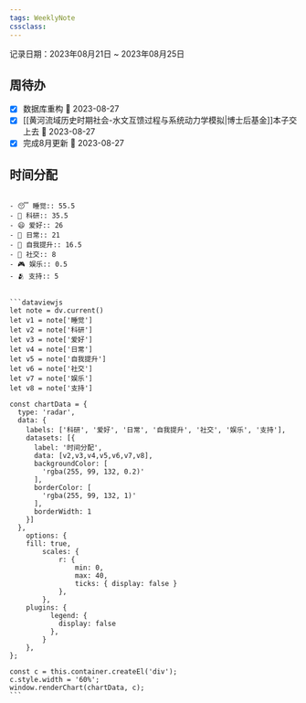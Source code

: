 ```yaml
---
tags: WeeklyNote
cssclass: 
---
```

记录日期：2023年08月21日 ~ 2023年08月25日
## 周待办
- [x] 数据库重构 📅 2023-08-27
- [x] [[黄河流域历史时期社会-水文互馈过程与系统动力学模拟|博士后基金]]本子交上去 📅 2023-08-27
- [x] 完成8月更新 📅 2023-08-27
## 时间分配
````ad-flex

- 😴 睡觉:: 55.5
- 🧐 科研:: 35.5
- 😄 爱好:: 26
- 🧹 日常:: 21
- 💪 自我提升:: 16.5
- 💬 社交:: 8
- 🎮 娱乐:: 0.5
- 🫂 支持:: 5


```dataviewjs
let note = dv.current()
let v1 = note['睡觉']
let v2 = note['科研']
let v3 = note['爱好']
let v4 = note['日常']
let v5 = note['自我提升']
let v6 = note['社交']
let v7 = note['娱乐']
let v8 = note['支持']

const chartData = {
  type: 'radar',
  data: {
    labels: ['科研', '爱好', '日常', '自我提升', '社交', '娱乐', '支持'],
    datasets: [{
      label: '时间分配',
      data: [v2,v3,v4,v5,v6,v7,v8],
      backgroundColor: [
        'rgba(255, 99, 132, 0.2)'
      ],
      borderColor: [
        'rgba(255, 99, 132, 1)'
      ],
      borderWidth: 1
    }]
  },
    options: {
    fill: true,
        scales: {
            r: {
                min: 0,
                max: 40,
                ticks: { display: false }
            },
        },
    plugins: {
          legend: {
            display: false
          },
        }
    },
};

const c = this.container.createEl('div');
c.style.width = '60%';
window.renderChart(chartData, c);
```
````
